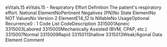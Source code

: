 

eVitals.15
eVitals.15 - Respiratory Effort
Definition
The patient's respiratory effort.
National ElementNoPertinent Negatives (PN)No
State ElementNo
NOT ValuesNo
Version 2 ElementE14_12
Is NillableNo
UsageOptional
Recurrence0 : 1
Code List
CodeDescription
3315001Apneic
3315003Labored
3315005Mechanically Assisted (BVM, CPAP, etc.)
3315007Normal
3315009Rapid
3315011Shallow
3315013Weak/Agonal
Data Element Comment